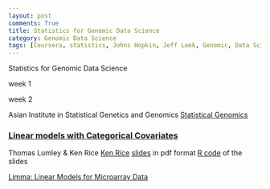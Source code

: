 ```yaml
---
layout: post
comments: True
title: Statistics for Genomic Data Science
category: Genomic Data Science
tags: [Coursera, statistics, Johns Hopkin, Jeff Leek, Genomic, Data Science]
---
```



Statistics for Genomic Data Science


week 1

week 2

Asian Institute in Statistical Genetics and Genomics
[Statistical Genomics](http://www.biostat.jhsph.edu/~iruczins/teaching/kogo/)

### [Linear models with Categorical Covariates](https://docs.google.com/presentation/d/1pqjeVIkTZVMmsmSrDn30UrxhgMPTQ-b0uCgoh7QEeko/edit#slide=id.gc6c125a13_0_233)

Thomas Lumley & Ken Rice
[Ken Rice](http://faculty.washington.edu/kenrice/teaching.html)
[slides](http://faculty.washington.edu/kenrice/sisg/sisg-lie11-04.pdf) in pdf format
[R code](http://faculty.washington.edu/kenrice/sisg/session4lie11.R) of the slides 


[Limma: Linear Models for Microarray Data](http://www.statsci.org/smyth/pubs/limma-biocbook-reprint.pdf)



